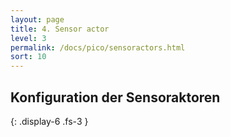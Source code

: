 ```yaml
---
layout: page
title: 4. Sensor actor
level: 3
permalink: /docs/pico/sensoractors.html
sort: 10
---
```



## Konfiguration der Sensoraktoren
{: .display-6 .fs-3 }
